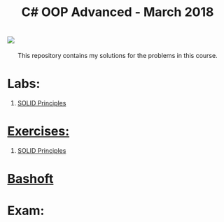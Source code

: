 <h1 align="center">C# OOP Advanced - March 2018</h1>

<h1><a style="text-align:center" href="https://softuni.bg/trainings/1843/csharp-oop-advanced-march-2018"><img src ="http://innovationstarterbox.bg/wp-content/uploads/2016/05/Softuni_logo_trasparent.png"><a/></h1>

<p style="text-align:center" >This repository contains my solutions for the problems in this course.</p>

<h1><strong>Labs:</strong></h1>
<ol type="1">
	<li><a href="https://github.com/radoslavvv/CSharp-OOP-Advanced-March-2018/01.SOLID-Principles/Lab/">SOLID Principles</li>
</ol>

<h1><strong>Exercises:</strong></h1>
<ol type="1">
  <li><a href="https://github.com/radoslavvv/CSharp-OOP-Advanced-March-2018/01.SOLID-Principles/Exercises/">SOLID Principles</li>
</ol>

<h1><strong><a href="">Bashoft</a></strong></h1>

<h1><strong>Exam:</strong></h1>
<ul>

</ul>
